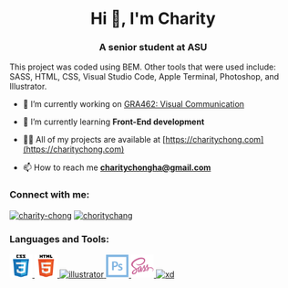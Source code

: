 <h1 align="center">Hi 👋, I'm Charity</h1>
<h3 align="center">A senior student at ASU</h3>

This project was coded using BEM.
Other tools that were used include: SASS, HTML, CSS, Visual Studio Code, Apple Terminal, Photoshop, and Illustrator.

- 🔭 I’m currently working on [GRA462: Visual Communication ](https://github.com/charitychong/gra-494-charity)

- 🌱 I’m currently learning **Front-End development**

- 👨‍💻 All of my projects are available at [https://charitychong.com](https://charitychong.com)

- 📫 How to reach me **charitychongha@gmail.com**

<h3 align="left">Connect with me:</h3>
<p align="left">
<a href="https://linkedin.com/in/charity-chong" target="blank"><img align="center" src="https://raw.githubusercontent.com/rahuldkjain/github-profile-readme-generator/master/src/images/icons/Social/linked-in-alt.svg" alt="charity-chong" height="30" width="40" /></a>
<a href="https://instagram.com/choritychang" target="blank"><img align="center" src="https://raw.githubusercontent.com/rahuldkjain/github-profile-readme-generator/master/src/images/icons/Social/instagram.svg" alt="choritychang" height="30" width="40" /></a>
</p>

<h3 align="left">Languages and Tools:</h3>
<p align="left"> <a href="https://www.w3schools.com/css/" target="_blank" rel="noreferrer"> <img src="https://raw.githubusercontent.com/devicons/devicon/master/icons/css3/css3-original-wordmark.svg" alt="css3" width="40" height="40"/> </a> <a href="https://www.w3.org/html/" target="_blank" rel="noreferrer"> <img src="https://raw.githubusercontent.com/devicons/devicon/master/icons/html5/html5-original-wordmark.svg" alt="html5" width="40" height="40"/> </a> <a href="https://www.adobe.com/in/products/illustrator.html" target="_blank" rel="noreferrer"> <img src="https://www.vectorlogo.zone/logos/adobe_illustrator/adobe_illustrator-icon.svg" alt="illustrator" width="40" height="40"/> </a> <a href="https://www.photoshop.com/en" target="_blank" rel="noreferrer"> <img src="https://raw.githubusercontent.com/devicons/devicon/master/icons/photoshop/photoshop-line.svg" alt="photoshop" width="40" height="40"/> </a> <a href="https://sass-lang.com" target="_blank" rel="noreferrer"> <img src="https://raw.githubusercontent.com/devicons/devicon/master/icons/sass/sass-original.svg" alt="sass" width="40" height="40"/> </a> <a href="https://www.adobe.com/products/xd.html" target="_blank" rel="noreferrer"> <img src="https://cdn.worldvectorlogo.com/logos/adobe-xd.svg" alt="xd" width="40" height="40"/> </a> </p>

